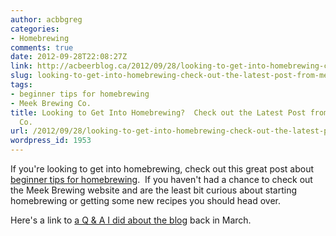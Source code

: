 ```yaml
---
author: acbbgreg
categories:
- Homebrewing
comments: true
date: 2012-09-28T22:08:27Z
link: http://acbeerblog.ca/2012/09/28/looking-to-get-into-homebrewing-check-out-the-latest-post-from-meek-brewing-co/
slug: looking-to-get-into-homebrewing-check-out-the-latest-post-from-meek-brewing-co
tags:
- beginner tips for homebrewing
- Meek Brewing Co.
title: Looking to Get Into Homebrewing?  Check out the Latest Post from Meek Brewing
  Co.
url: /2012/09/28/looking-to-get-into-homebrewing-check-out-the-latest-post-from-meek-brewing-co/
wordpress_id: 1953
---
```


If you're looking to get into homebrewing, check out this great post about [beginner tips for homebrewing](http://meekbrewingco.blogspot.ca/2012/09/beginner-tips-start-up-homebrew.html).  If you haven't had a chance to check out the Meek Brewing website and are the least bit curious about starting homebrewing or getting some new recipes you should head over.

Here's a link to [a Q & A I did about the blog](http://atlanticcanadabeerblog.wordpress.com/2012/03/21/q-and-a-with-the-man-behind-meek-brewing-co/) back in March.
